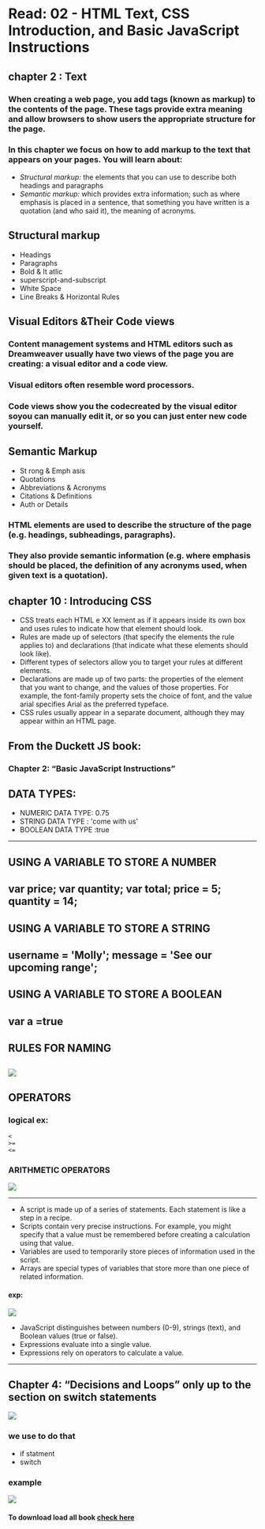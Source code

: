 # Read: 02 - HTML Text, CSS Introduction, and Basic JavaScript Instructions
## chapter 2 : Text
### When creating a web page, you add tags (known as markup) to the contents of the page. These tags provide extra meaning and allow browsers to show users the appropriate structure for the page.
### In this chapter we focus on how to add markup to the text that appears on your pages. You will learn about:
- *Structural markup:* the elements that you can use to
describe both headings and paragraphs
- *Semantic markup:* which provides extra information; such
as where emphasis is placed in a sentence, that something
you have written is a quotation (and who said it), the
meaning of acronyms.

## Structural markup
- Headings
- Paragraphs
- Bold & It atlic
- superscript-and-subscript
- White Space
- Line Breaks & Horizontal Rules
## Visual Editors &Their Code views
### Content management systems and HTML editors such as Dreamweaver usually have two views of the page you are creating: a visual editor and a code view.
### Visual editors often resemble word processors.
### Code views show you the codecreated by the visual editor soyou can manually edit it, or so you can just enter new code yourself.
## Semantic Markup
- St rong & Emph asis
- Quotations
- Abbreviations & Acronyms
- Citations & Definitions
- Auth or Details
### HTML elements are used to describe the structure of the page (e.g. headings, subheadings, paragraphs).
### They also provide semantic information (e.g. where emphasis should be placed, the definition of any acronyms used, when given text is a quotation).
## chapter 10 : Introducing CSS
- CSS treats each HTML e XX lement as if it appears inside
its own box and uses rules to indicate how that
element should look.
- Rules are made up of selectors (that specify the
elements the rule applies to) and declarations (that
indicate what these elements should look like).
- Different types of selectors allow you to target your
rules at different elements.
- Declarations are made up of two parts: the properties
of the element that you want to change, and the values
of those properties. For example, the font-family property sets the choice of font, and the value arial
specifies Arial as the preferred typeface.
- CSS rules usually appear in a separate document,
although they may appear within an HTML page.
## From the Duckett JS book:
### Chapter 2: “Basic JavaScript Instructions”
## DATA TYPES:
- NUMERIC DATA TYPE: 0.75
- STRING DATA TYPE : 'come with us'
- BOOLEAN DATA TYPE :true
-------------------------------
## USING A VARIABLE TO STORE A NUMBER
var price;
var quantity;
var total;
price = 5;
quantity = 14;
------------------------------------------
## USING A VARIABLE TO STORE A STRING
username = 'Molly';
message = 'See our upcoming range';
-------------------------------------
## USING A VARIABLE TO STORE A BOOLEAN
var a =true
-------------------------------------
## RULES FOR NAMING
![](../img/201/rule.png)
-----------------------------------------
## OPERATORS
### logical  ex: 
    <
    >=
    <=
### ARITHMETIC OPERATORS
   ![](../img/201/op.png)

------------------------------------------
- A script is made up of a series of statements. Each
statement is like a step in a recipe.
- Scripts contain very precise instructions. For example,
you might specify that a value must be remembered
before creating a calculation using that value.
- Variables are used to temporarily store pieces of
information used in the script.
- Arrays are special types of variables that store more
than one piece of related information.
#### exp: 
![](../img/201/exclass2.png)

- JavaScript distinguishes between numbers (0-9),
strings (text), and Boolean values (true or false).
- Expressions evaluate into a single value.
- Expressions rely on operators to calculate a value.
------------------------------------------
## Chapter 4: “Decisions and Loops” only up to the section on switch statements
![](../img/201/loop.png)
### we use to do that 
- if statment 
- switch
### example
![](../img/201/loop2.png)
 
#### To download load all book [check here](https://oiipdf.com/javascript-and-jquery-interactive-front-end-web-development)

